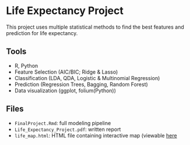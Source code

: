 # Life Expectancy Project

This project uses multiple statistical methods to find the best features and prediction for life expectancy.
## Tools
- R, Python
- Feature Selection (AIC/BIC; Ridge & Lasso)
- Classification (LDA, QDA, Logistic & Multinomial Regression)
- Prediction (Regression Trees, Bagging, Random Forest)
- Data visualization (ggplot, folium(Python))
## Files
- `FinalProject.Rmd`: full modeling pipeline
-  `Life_Expectancy_Project.pdf`: written report
-  `life_map.html`: HTML file containing interactive map (viewable [here](https://karla-corn.github.io/Life/life_map.html)
